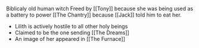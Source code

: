 Biblicaly old human witch
Freed by [[Tony]] because she was being used as a battery to power [[The Chantry]] because [[Jack]] told him to eat her.
- Lilith is actively hostile to all other holy beings
- Claimed to be the one sending [[The Dreams]]
- An image of her appeared in [[The Furnace]]